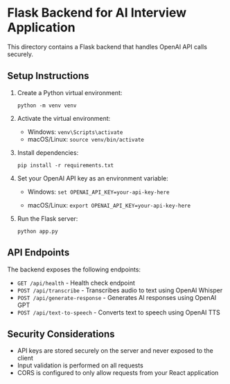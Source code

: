
# Flask Backend for AI Interview Application

This directory contains a Flask backend that handles OpenAI API calls securely.

## Setup Instructions

1. Create a Python virtual environment:
   ```
   python -m venv venv
   ```

2. Activate the virtual environment:
   - Windows: `venv\Scripts\activate`
   - macOS/Linux: `source venv/bin/activate`

3. Install dependencies:
   ```
   pip install -r requirements.txt
   ```

4. Set your OpenAI API key as an environment variable:
   - Windows: `set OPENAI_API_KEY=your-api-key-here` 
    
   - macOS/Linux: `export OPENAI_API_KEY=your-api-key-here`

5. Run the Flask server:
   ```
   python app.py
   ```

## API Endpoints

The backend exposes the following endpoints:

- `GET /api/health` - Health check endpoint
- `POST /api/transcribe` - Transcribes audio to text using OpenAI Whisper
- `POST /api/generate-response` - Generates AI responses using OpenAI GPT
- `POST /api/text-to-speech` - Converts text to speech using OpenAI TTS

## Security Considerations

- API keys are stored securely on the server and never exposed to the client
- Input validation is performed on all requests
- CORS is configured to only allow requests from your React application

